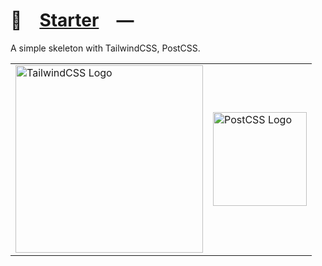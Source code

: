 # 📄 [Starter] —

A simple skeleton with TailwindCSS, PostCSS.

<table>
	<tr>
		<td>
			<picture>
				<source media="(prefers-color-scheme: dark)" srcset="https://playform.cloud/Dark/Image/GitHub/tailwindcss.svg">
				<source media="(prefers-color-scheme: light)" srcset="https://playform.cloud/Image/GitHub/tailwindcss.svg">
				<img alt="TailwindCSS Logo" src="https://playform.cloud/Dark/Image/GitHub/tailwindcss.svg" width="300" />
			</picture>
		</td>
    	<td>
    		<picture>
    			<source media="(prefers-color-scheme: dark)" srcset="https://playform.cloud/Image/GitHub/postcss.svg">
    			<img alt="PostCSS Logo" src="https://playform.cloud/Image/GitHub/postcss.svg" width="150" />
    		</picture>
    	</td>
    </tr>
</table>

[Starter]: HTTPS://NPMJS.Org/@playform/starter

